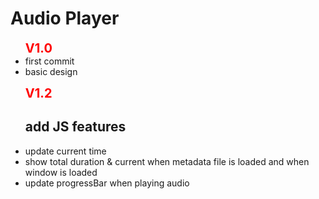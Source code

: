 <h1>Audio Player</h1>

<ul>
    <b style = "color : red ; font-size : 20px;">V1.0</b>
    <li>first commit</li>
    <li>basic design</li>
</ul>

<ul>
    <b style = "color : red ; font-size : 20px;">V1.2</b>
    <h2>add JS features</h2>
    <li>update current time</li>
    <li>show total duration & current when metadata file is loaded and when window is loaded</li>
    <li>update progressBar when playing audio</li>
</ul>


